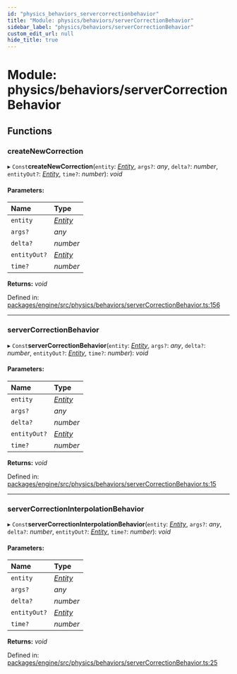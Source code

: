 ```yaml
---
id: "physics_behaviors_servercorrectionbehavior"
title: "Module: physics/behaviors/serverCorrectionBehavior"
sidebar_label: "physics/behaviors/serverCorrectionBehavior"
custom_edit_url: null
hide_title: true
---
```


# Module: physics/behaviors/serverCorrectionBehavior

## Functions

### createNewCorrection

▸ `Const`**createNewCorrection**(`entity`: [*Entity*](../classes/ecs_classes_entity.entity.md), `args?`: *any*, `delta?`: *number*, `entityOut?`: [*Entity*](../classes/ecs_classes_entity.entity.md), `time?`: *number*): *void*

#### Parameters:

Name | Type |
:------ | :------ |
`entity` | [*Entity*](../classes/ecs_classes_entity.entity.md) |
`args?` | *any* |
`delta?` | *number* |
`entityOut?` | [*Entity*](../classes/ecs_classes_entity.entity.md) |
`time?` | *number* |

**Returns:** *void*

Defined in: [packages/engine/src/physics/behaviors/serverCorrectionBehavior.ts:156](https://github.com/xr3ngine/xr3ngine/blob/716a06460/packages/engine/src/physics/behaviors/serverCorrectionBehavior.ts#L156)

___

### serverCorrectionBehavior

▸ `Const`**serverCorrectionBehavior**(`entity`: [*Entity*](../classes/ecs_classes_entity.entity.md), `args?`: *any*, `delta?`: *number*, `entityOut?`: [*Entity*](../classes/ecs_classes_entity.entity.md), `time?`: *number*): *void*

#### Parameters:

Name | Type |
:------ | :------ |
`entity` | [*Entity*](../classes/ecs_classes_entity.entity.md) |
`args?` | *any* |
`delta?` | *number* |
`entityOut?` | [*Entity*](../classes/ecs_classes_entity.entity.md) |
`time?` | *number* |

**Returns:** *void*

Defined in: [packages/engine/src/physics/behaviors/serverCorrectionBehavior.ts:15](https://github.com/xr3ngine/xr3ngine/blob/716a06460/packages/engine/src/physics/behaviors/serverCorrectionBehavior.ts#L15)

___

### serverCorrectionInterpolationBehavior

▸ `Const`**serverCorrectionInterpolationBehavior**(`entity`: [*Entity*](../classes/ecs_classes_entity.entity.md), `args?`: *any*, `delta?`: *number*, `entityOut?`: [*Entity*](../classes/ecs_classes_entity.entity.md), `time?`: *number*): *void*

#### Parameters:

Name | Type |
:------ | :------ |
`entity` | [*Entity*](../classes/ecs_classes_entity.entity.md) |
`args?` | *any* |
`delta?` | *number* |
`entityOut?` | [*Entity*](../classes/ecs_classes_entity.entity.md) |
`time?` | *number* |

**Returns:** *void*

Defined in: [packages/engine/src/physics/behaviors/serverCorrectionBehavior.ts:25](https://github.com/xr3ngine/xr3ngine/blob/716a06460/packages/engine/src/physics/behaviors/serverCorrectionBehavior.ts#L25)
